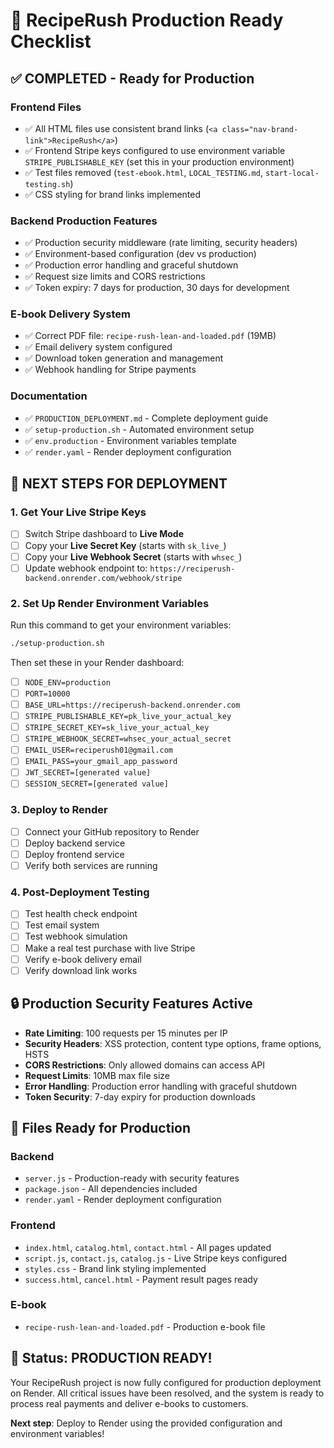 # 🎯 RecipeRush Production Ready Checklist

## ✅ **COMPLETED - Ready for Production**

### Frontend Files
- ✅ All HTML files use consistent brand links (`<a class="nav-brand-link">RecipeRush</a>`)
- ✅ Frontend Stripe keys configured to use environment variable `STRIPE_PUBLISHABLE_KEY` (set this in your production environment)
- ✅ Test files removed (`test-ebook.html`, `LOCAL_TESTING.md`, `start-local-testing.sh`)
- ✅ CSS styling for brand links implemented

### Backend Production Features
- ✅ Production security middleware (rate limiting, security headers)
- ✅ Environment-based configuration (dev vs production)
- ✅ Production error handling and graceful shutdown
- ✅ Request size limits and CORS restrictions
- ✅ Token expiry: 7 days for production, 30 days for development

### E-book Delivery System
- ✅ Correct PDF file: `recipe-rush-lean-and-loaded.pdf` (19MB)
- ✅ Email delivery system configured
- ✅ Download token generation and management
- ✅ Webhook handling for Stripe payments

### Documentation
- ✅ `PRODUCTION_DEPLOYMENT.md` - Complete deployment guide
- ✅ `setup-production.sh` - Automated environment setup
- ✅ `env.production` - Environment variables template
- ✅ `render.yaml` - Render deployment configuration

## 🚀 **NEXT STEPS FOR DEPLOYMENT**

### 1. Get Your Live Stripe Keys
- [ ] Switch Stripe dashboard to **Live Mode**
- [ ] Copy your **Live Secret Key** (starts with `sk_live_`)
- [ ] Copy your **Live Webhook Secret** (starts with `whsec_`)
- [ ] Update webhook endpoint to: `https://reciperush-backend.onrender.com/webhook/stripe`

### 2. Set Up Render Environment Variables
Run this command to get your environment variables:
```bash
./setup-production.sh
```

Then set these in your Render dashboard:
- [ ] `NODE_ENV=production`
- [ ] `PORT=10000`
- [ ] `BASE_URL=https://reciperush-backend.onrender.com`
- [ ] `STRIPE_PUBLISHABLE_KEY=pk_live_your_actual_key`
- [ ] `STRIPE_SECRET_KEY=sk_live_your_actual_key`
- [ ] `STRIPE_WEBHOOK_SECRET=whsec_your_actual_secret`
- [ ] `EMAIL_USER=reciperush01@gmail.com`
- [ ] `EMAIL_PASS=your_gmail_app_password`
- [ ] `JWT_SECRET=[generated value]`
- [ ] `SESSION_SECRET=[generated value]`

### 3. Deploy to Render
- [ ] Connect your GitHub repository to Render
- [ ] Deploy backend service
- [ ] Deploy frontend service
- [ ] Verify both services are running

### 4. Post-Deployment Testing
- [ ] Test health check endpoint
- [ ] Test email system
- [ ] Test webhook simulation
- [ ] Make a real test purchase with live Stripe
- [ ] Verify e-book delivery email
- [ ] Verify download link works

## 🔒 **Production Security Features Active**

- **Rate Limiting**: 100 requests per 15 minutes per IP
- **Security Headers**: XSS protection, content type options, frame options, HSTS
- **CORS Restrictions**: Only allowed domains can access API
- **Request Limits**: 10MB max file size
- **Error Handling**: Production error handling with graceful shutdown
- **Token Security**: 7-day expiry for production downloads

## 📁 **Files Ready for Production**

### Backend
- `server.js` - Production-ready with security features
- `package.json` - All dependencies included
- `render.yaml` - Render deployment configuration

### Frontend
- `index.html`, `catalog.html`, `contact.html` - All pages updated
- `script.js`, `contact.js`, `catalog.js` - Live Stripe keys configured
- `styles.css` - Brand link styling implemented
- `success.html`, `cancel.html` - Payment result pages ready

### E-book
- `recipe-rush-lean-and-loaded.pdf` - Production e-book file

## 🎉 **Status: PRODUCTION READY!**

Your RecipeRush project is now fully configured for production deployment on Render. All critical issues have been resolved, and the system is ready to process real payments and deliver e-books to customers.

**Next step**: Deploy to Render using the provided configuration and environment variables!
